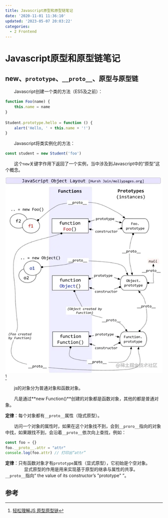 ```yaml
---
title: Javascript原型和原型链笔记
date: '2020-11-01 11:36:10'
updated: '2023-05-07 20:03:22'
categories:
  - 2 Frontend
---
```

# Javascript原型和原型链笔记

## new、`prototype`、`__proto__`、原型与原型链

　　Javascript创建一个类的方法（ES5及之前）：

```javascript
function Foo(name) {
    this.name = name
}

Student.prototype.hello = function () {
    alert('Hello, ' + this.name + '!')
}
```

　　Javascript将类实例化的方法：

```javascript
const student = new Student('foo')
```

　　这个`new`关键字作用下返回了一个实例，当中涉及到Javascript中的“原型”这个概念。



![](Javascript_Prototype_and_Prototype_Chain_Notes/a.webp)[^2]

　　js的对象分为普通对象和函数对象。

　　凡是通过**new Function()**创建的对象都是函数对象，其他的都是普通对象。

**定律**：每个对象都有`__proto__`属性（隐式原型）。

　　访问一个对象的属性时，如果在这个对象找不到，会到`__proro__`指向的对象中找，如果跟找不到，会沿着`__proto__`依次向上查找，例如：
```javascript
const foo = {}
foo.__proto__.attr = "attr"
console.log(foo.attr) // 打印出“attr”
```

**定律**：只有函数对象才有`prototype`属性（显式原型），它初始是个空对象。
　　
　　显式原型的作用是用来实现基于原型的继承与属性的共享。
　　
　　`__proto__`指向“ the value of its constructor’s "prototype" ”。 

## 参考
[^1]: <https://www.jianshu.com/p/dee9f8b14771>
[^2]: [轻松理解JS 原型原型链](https://juejin.cn/post/6844903989088092174)

